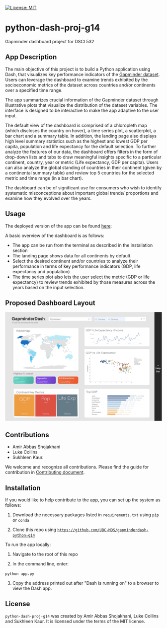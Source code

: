 [![License: MIT](https://img.shields.io/badge/License-MIT-yellow.svg)](https://opensource.org/licenses/MIT)

# python-dash-proj-g14

Gapminder dashboard project for DSCI 532

## App Description

The main objective of this project is to build a Python application using Dash, that visualizes key performance indicators of the [Gapminder dataset](https://www.gapminder.org/data/). Users can leverage the dashboard to examine trends exhibited by the socioeconomic metrics of the dataset across countries and/or continents over a specified time range.

The app summarizes crucial information of the Gapminder dataset through illustrative plots that visualize the distribution of the dataset variables. The interface is designed to be interactive to make the app adaptive to the user input.

The default view of the dashboard is comprised of a chloropleth map (which discloses the country on hover), a time series plot, a scatterplot, a bar chart and a summary table. In addition, the landing page also displays high level summary statistics such as the highest and lowest GDP per capita, population and life expectancy for the default selection. To further analyze the features of our data, the dashboard offers filters in the form of drop-down lists and tabs to draw meaningful insights specific to a particular continent, country, year or metric (Life expectancy, GDP per capita). Users can also analyze the global standing of countries in their continent (given by a continental summary table) and review top 5 countries for the selected metric and time range (in a bar chart).

The dashboard can be of significant use for consumers who wish to identify systematic misconceptions about important global trends/ proportions and examine how they evolved over the years.

## Usage

The deployed version of the app can be found [here](https://gapdash14.herokuapp.com/):

A basic overview of the dashboard is as follows:

-   The app can be run from the terminal as described in the installation section
-   The landing page shows data for all continents by default.
-   Select the desired continent and/or countries to analyze their performance in terms of key performance indicators (GDP, life expectancy and population)
-   The time series plot also lets the user select the metric (GDP or life expectancy) to review trends exhibited by those measures across the years based on the input selection.

## Proposed Dashboard Layout

<img src="https://github.com/UBC-MDS/gapminderdash-python-g14/blob/main/dashboard-mockup-v1.jpg?raw=true" alt="Dashboard Mockup V1" width="800"/>

## Contributions

-   Amir Abbas Shojakhani
-   Luke Collins
-   Sukhleen Kaur.

We welcome and recognize all contributions. Please find the guide for contribution in [Contributing document](https://github.com/UBC-MDS/gapminderdash-python-g14/blob/feat-map/CONTRIBUTING.md).

## Installation

If you would like to help contribute to the app, you can set up the system as follows:

1.  Download the necessary packages listed in `requirements.txt` using `pip` or `conda`

2.  Clone this repo using [`https://github.com/UBC-MDS/gapminderdash-python-g14`](https://github.com/UBC-MDS/gapminderdash-python-g14.git)

To run the app locally:

1.  Navigate to the root of this repo

2.  In the command line, enter:

```python app.py```

3.  Copy the address printed out after "Dash is running on" to a browser to view the Dash app.

## License

`python-dash-proj-g14` was created by Amir Abbas Shojakhani, Luke Collins and Sukhleen Kaur. It is licensed under the terms of the MIT license.

